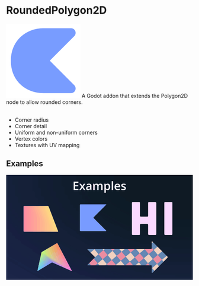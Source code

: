 # RoundedPolygon2D

<img src="assets/icon.png" height=200 width=200>
A Godot addon that extends the Polygon2D node to allow rounded corners. <br> <br>

+ Corner radius
+ Corner detail
+ Uniform and non-uniform corners
+ Vertex colors
+ Textures with UV mapping

## Examples
<img src="assets/Examples.gif">

